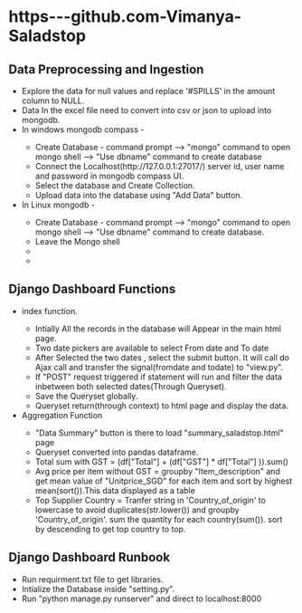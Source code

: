 # https---github.com-Vimanya-Saladstop
<h2>Data Preprocessing and Ingestion</h2>
<ul>
  <li>Explore the data for null values and replace '#SPILLS' in the amount column to NULL.</li>
  <li>Data In the excel file need to convert into csv or json to upload into mongodb.</li>
  <li>In windows mongodb compass -</li>
   <ul>
     <li>Create Database - command prompt --> "mongo" command to open mongo shell --> "Use dbname" command to create database</li>
     <li>Connect the Localhost(http://127.0.0.1:27017/) server id, user name and password in mongodb compass UI.</li>
     <li>Select the database and Create Collection.</li>
     <li>Upload data into the database using "Add Data" button.</li>
  </ul>
  <li>In Linux mongodb -</li>
   <ul>
     <li>Create Database - command prompt --> "mongo" command to open mongo shell --> "Use dbname" command to create database.</li>
     <li>Leave the Mongo shell</li>
     <li></li>
     <li></li>
  </ul>
</ul>
<h2>Django Dashboard Functions</h2>
<ul>
     <li>index function.</li>
      <ul>
        <li>Intially All the records in the database will Appear in the main html page.</li>
        <li>Two date pickers are available to select From date and To date</li>
        <li>After Selected the two dates , select the submit button. It will call do Ajax call and transfer the signal(fromdate and todate) to "view.py".</li>
        <li>If "POST" request triggered if statement will run and filter the data inbetween both selected dates(Through Queryset).</li>
        <li>Save the Queryset globally.</li>
        <li>Queryset return(through context) to html page and display the data.</li> 
      </ul>
     <li>Aggregation Function</li>
     <ul>
        <li>"Data Summary" button is there to load "summary_saladstop.html" page</li>
        <li>Queryset converted into pandas dataframe.</li>
        <li>Total sum with GST = (df["Total"] + (df["GST"] * df["Total"] )).sum()</li>
        <li>Avg price per item without GST = groupby "Item_description" and get mean value of "Unitprice_SGD" for each item and sort by highest mean(sort()).This data displayed as a table</li>
       <li>Top Supplier Country = Tranfer string in 'Country_of_origin' to lowercase to avoid duplicates(str.lower()) and groupby 'Country_of_origin'. sum the quantity for each country(sum()). sort by descending to get top country to top. </li>
      </ul>
  </ul>

<h2>Django Dashboard Runbook</h2>
<ul>
     <li>Run requirment.txt file to get libraries.</li>
     <li>Intialize the Database inside "setting.py".</li>
     <li>Run "python manage.py runserver" and direct to localhost:8000</li>
  </ul>
